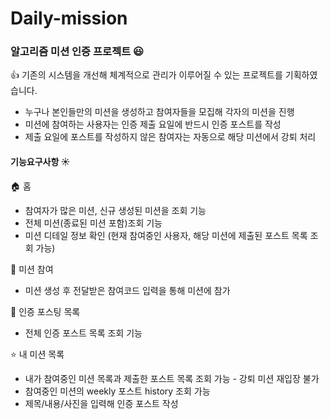 # Daily-mission
### 알고리즘 미션 인증 프로젝트 :smiley:
 :+1: 기존의 시스템을 개선해 체계적으로 관리가 이루어질 수 있는 프로젝트를 기획하였습니다.

- 누구나 본인들만의 미션을 생성하고 참여자들을 모집해 각자의 미션을 진행
- 미션에 참여하는 사용자는 인증 제출 요일에 반드시 인증 포스트를 작성
- 제출 요일에 포스트를 작성하지 않은 참여자는 자동으로 해당 미션에서 강퇴 처리

#### 기능요구사항 ☀️
🏠 홈
 - 참여자가 많은 미션, 신규 생성된 미션을 조회 기능
  - 전체 미션(종료된 미션 포함)조회 기능
  - 미션 디테일 정보 확인 (현재 참여중인 사용자, 해당 미션에 제출된 포스트 목록 조회 가능)

🙋 미션 참여
- 미션 생성 후 전달받은 참여코드 입력을 통해 미션에 참가

📮 인증 포스팅 목록
- 전체 인증 포스트 목록 조회 기능


⭐ 내 미션 목록
- 내가 참여중인 미션 목록과 제출한 포스트 목록 조회 가능 - 강퇴 미션 재입장 불가
- 참여중인 미션의 weekly 포스트 history 조회 가능
- 제목/내용/사진을 입력해 인증 포스트 작성
